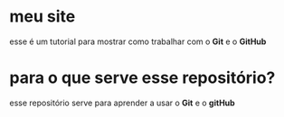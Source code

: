 # meu site
esse é um tutorial para mostrar como trabalhar com o **Git** e o **GitHub**

# para o que serve esse repositório?
esse repositório serve para aprender a usar o **Git** e o **gitHub**